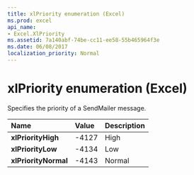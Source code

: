 ```yaml
---
title: xlPriority enumeration (Excel)
ms.prod: excel
api_name:
- Excel.XlPriority
ms.assetid: 7a140abf-74be-cc11-ee58-55b465964f3e
ms.date: 06/08/2017
localization_priority: Normal
---
```



# xlPriority enumeration (Excel)

Specifies the priority of a SendMailer message.



|Name|Value|Description|
|:-----|:-----|:-----|
| **xlPriorityHigh**|-4127|High|
| **xlPriorityLow**|-4134|Low|
| **xlPriorityNormal**|-4143|Normal|

